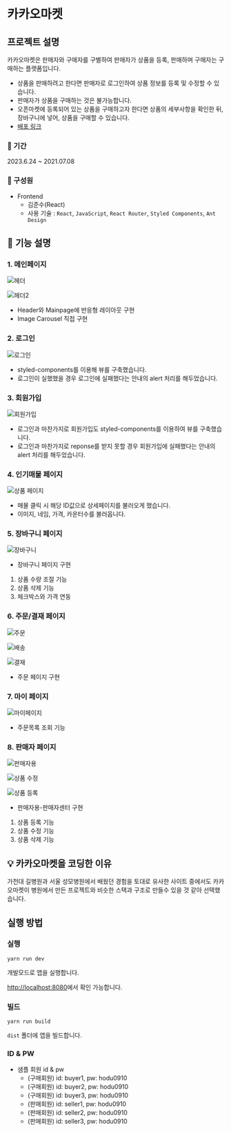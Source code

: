 # 카카오마켓

## 프로젝트 설명
카카오마켓은 판매자와 구매자를 구별하여 판매자가 상품을 등록, 판매하며 구매자는 구매하는 플랫폼입니다.
- 상품을 판매하려고 한다면 판매자로 로그인하여 상품 정보를 등록 및 수정할 수 있습니다.
- 판매자가 상품을 구매하는 것은 불가능합니다.
- 오픈마켓에 등록되어 있는 상품을 구매하고자 한다면 상품의 세부사항을 확인한 뒤, 장바구니에 넣어, 상품을 구매할 수 있습니다.
- [배포 링크](https://main--kakao-market.netlify.app/)

### 📆 기간

2023.6.24 ~ 2021.07.08<br/>

### 🏃 구성원
- Frontend<br/>
  - 김준수(React)
  - 사용 기술 : `React`, `JavaScript`, `React Router`, `Styled Components`, `Ant Design`
 
## 🔎 기능 설명

### 1. 메인페이지

![헤더](https://github.com/skdksldk/Kakao/assets/85090323/faa209e4-ba34-4696-a814-2f3a304eb475)

![헤더2](https://github.com/skdksldk/Kakao/assets/85090323/3e408350-6341-443c-92c3-a262ee160e82)

- Header와 Mainpage에 반응형 레이아웃 구현
- Image Carousel 직접 구현

### 2. 로그인

![로그인](https://github.com/skdksldk/Kakao/assets/85090323/34598af5-3790-45cb-9112-cd02e260ed23)

- styled-components를 이용해 뷰를 구축했습니다.
- 로그인이 실했했을 경우 로그인에 실패했다는 안내의 alert 처리를 해두었습니다.

### 3. 회원가입

![회원가입](https://github.com/skdksldk/Kakao/assets/85090323/6dcb712c-2ec1-4548-a41d-107b55eceb73)

- 로그인과 마찬가지로 회원가입도 styled-components를 이용하여 뷰를 구축했습니다.
- 로그인과 마찬가지로 reponse를 받지 못할 경우 회원가입에 실패했다는 안내의 alert 처리를 해두었습니다.

### 4. 인기매물 페이지

![상품 페이지](https://github.com/skdksldk/Kakao/assets/85090323/0d0e2585-4a9b-4888-b055-e5733b0e9a50)

- 매물 클릭 시 해당 ID값으로 상세페이지를 불러오게 했습니다.
- 이미지, 네임, 가격, 카운터수를 불러옵니다.

### 5. 장바구니 페이지

![장바구니](https://github.com/skdksldk/Kakao/assets/85090323/db31827f-2ce7-4303-be03-7708a71c9093)

- 장바구니 페이지 구현
1. 상품 수량 조절 기능
2. 상품 삭제 기능
3. 체크박스와 가격 연동

### 6. 주문/결재 페이지

![주문](https://github.com/skdksldk/Kakao/assets/85090323/c462cc86-2c08-400d-b247-1199d0ff51f9)

![배송](https://github.com/skdksldk/Kakao/assets/85090323/da61333d-8ab9-43c6-8d20-a7cf4f1ace98)

![결재](https://github.com/skdksldk/Kakao/assets/85090323/d7a45d96-12c1-410f-a947-9a8c68a11bdc)

- 주문 페이지 구현

### 7. 마이 페이지

![마이페이지](https://github.com/skdksldk/Kakao/assets/85090323/e4eb0fae-5f42-450b-a1c1-4a2f73abfeb9)

- 주문목록 조회 기능


### 8. 판매자 페이지
![판매자용](https://github.com/skdksldk/Kakao/assets/85090323/2bf24a06-c935-4be7-822d-c63b246209b5)

![상품 수정](https://github.com/skdksldk/Kakao/assets/85090323/8db81caa-62dc-4b74-9769-c06155925d63)

![상품 등록](https://github.com/skdksldk/Kakao/assets/85090323/975705da-840b-4f28-8fa0-9b69277cc4f0)

- 판매자용-판매자센터 구현
1. 상품 등록 기능
2. 상품 수정 기능
3. 상품 삭제 기능

  
## 💡 카카오마켓을 코딩한 이유

가천대 길병원과 서울 성모병원에서 배웠던 경험을 토대로 유사한 사이트 중에서도 카카오마켓이 병원에서 만든 프로젝트와 비슷한 스택과 구조로 만들수 있을 것 같아 선택했습니다.

## 실행 방법

### 실행
`yarn run dev`

개발모드로 앱을 실행합니다.

[http://localhost:8080](http://localhost:8080)에서 확인 가능합니다.

### 빌드
`yarn run build`

`dist` 폴더에 앱을 빌드합니다.

### ID & PW
- 샘플 회원 id & pw
  - (구매회원) id: buyer1, pw: hodu0910
  - (구매회원) id: buyer2, pw: hodu0910
  - (구매회원) id: buyer3, pw: hodu0910
  - (판매회원) id: seller1, pw: hodu0910
  - (판매회원) id: seller2, pw: hodu0910
  - (판매회원) id: seller3, pw: hodu0910
